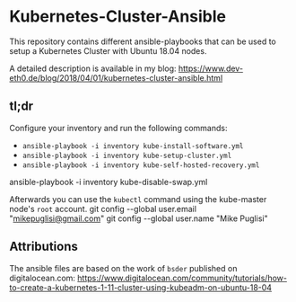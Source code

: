 # Kubernetes-Cluster-Ansible

This repository contains different ansible-playbooks that can be used to setup a Kubernetes Cluster with Ubuntu 18.04 nodes.

A detailed description is available in my blog: https://www.dev-eth0.de/blog/2018/04/01/kubernetes-cluster-ansible.html

## tl;dr
Configure your inventory and run the following commands:

* `ansible-playbook -i inventory kube-install-software.yml`
* `ansible-playbook -i inventory kube-setup-cluster.yml`
* `ansible-playbook -i inventory kube-self-hosted-recovery.yml`

ansible-playbook -i inventory kube-disable-swap.yml

Afterwards you can use the `kubectl` command using the kube-master node's `root` account.
  git config --global user.email "mikepuglisi@gmail.com"
  git config --global user.name "Mike Puglisi"

## Attributions
The ansible files are based on the work of `bsder` published on digitalocean.com:
https://www.digitalocean.com/community/tutorials/how-to-create-a-kubernetes-1-11-cluster-using-kubeadm-on-ubuntu-18-04
